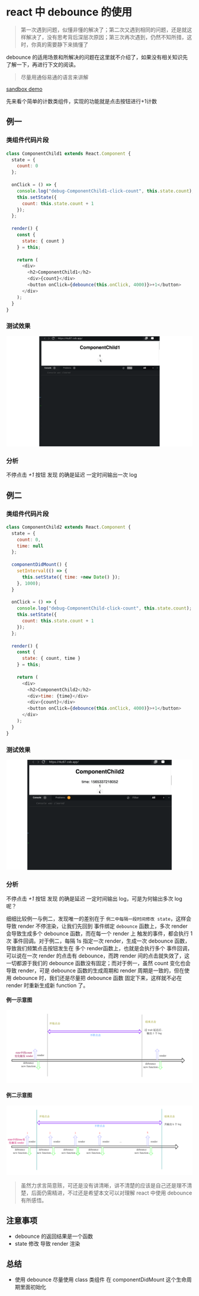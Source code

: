 # react 中 debounce 的使用

> 第一次遇到问题，似懂非懂的解决了；第二次又遇到相同的问题，还是就这样解决了，没有思考背后深层次原因；第三次再次遇到，仍然不知所措，这时，你真的需要静下来搞懂了

debounce 的适用场景和所解决的问题在这里就不介绍了，如果没有相关知识先了解一下，再进行下文的阅读。

> 尽量用通俗易通的语言来讲解

[sandbox demo](https://codesandbox.io/s/fc-debounce-rkz87)

先来看个简单的计数类组件，实现的功能就是点击按钮进行+1计数

## 例一

### 类组件代码片段

```js
class ComponentChild1 extends React.Component {
  state = {
    count: 0
  };

  onClick = () => {
    console.log("debug-ComponentChild1-click-count", this.state.count);
    this.setState({
      count: this.state.count + 1
    });
  };

  render() {
    const {
      state: { count }
    } = this;

    return (
      <div>
        <h2>ComponentChild1</h2>
        <div>{count}</div>
        <button onClick={debounce(this.onClick, 4000)}>+1</button>
      </div>
    );
  }
}
```

### 测试效果

![debounce 生效](../imgs/react-debounce-valid.gif)

### 分析

不停点击 *+1* 按钮 发现 的确是延迟 一定时间输出一次 log

## 例二

### 类组件代码片段

```js
class ComponentChild2 extends React.Component {
  state = {
    count: 0,
    time: null
  };

  componentDidMount() {
    setInterval(() => {
      this.setState({ time: +new Date() });
    }, 1000);
  }

  onClick = () => {
    console.log("debug-ComponentChild-click-count", this.state.count);
    this.setState({
      count: this.state.count + 1
    });
  };

  render() {
    const {
      state: { count, time }
    } = this;

    return (
      <div>
        <h2>ComponentChild2</h2>
        <div>time: {time}</div>
        <div>{count}</div>
        <button onClick={debounce(this.onClick, 4000)}>+1</button>
      </div>
    );
  }
}
```

### 测试效果

![debounce 失效](../imgs/react-debounce-invalid.gif)

### 分析

不停点击 *+1* 按钮 发现 的确是延迟 一定时间输出 log，可是为何输出多次 log 呢？

细细比较例一与例二，发现唯一的差别在于 `例二中每隔一段时间修改 state`，这样会导致 render 不停渲染，让我们先回到 事件绑定 `debounce` 函数上，多次 render 会导致生成多个 debounce 函数，而在每一个 render 上 触发的事件，都会执行 1次 事件回调。对于例二，每隔 1s 指定一次 render，生成一次 debounce 函数，导致我们频繁点击按钮发生在 多个 render函数上，也就是会执行多个 事件回调，可以说在一次 render 的点击有 debounce，而跨 render 间的点击就失效了，这一切都源于我们的 debounce 函数没有固定；而对于例一，虽然 count 变化也会导致 render，可是 debounce 函数的生成周期和 render 周期是一致的，但在使用 debounce 时，我们还是尽量把 debounce 函数 固定下来，这样就不必在 render 时重新生成新 function 了。

#### 例一示意图

![debounce 生效](../imgs/react-debounce-valid-graph.png)

#### 例二示意图

![debounce 失效](../imgs/react-debounce-invalid-graph.png)


> 虽然力求言简意赅，可还是没有讲清晰，讲不清楚的应该是自己还是理不清楚，后面仍需精进，不过还是希望本文可以对理解 react 中使用 debounce 有所感悟。

## 注意事项

- debounce 的返回结果是一个函数
- state 修改 导致 render 渲染

## 总结

- 使用 debounce 尽量使用 class 类组件 在 componentDidMount 这个生命周期里面初始化